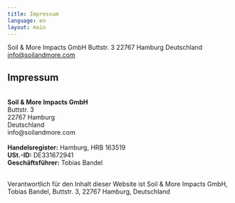 ```yaml
---
title: Impressum
language: en
layout: main
---
```

Soil & More Impacts GmbH
Buttstr. 3
22767 Hamburg
Deutschland
info@soilandmore.com

<div class="container">
<h2 class="intro">Impressum</h2>
<br>
<strong>Soil & More Impacts GmbH</strong>
<br>
Buttstr. 3
<br>
22767 Hamburg
<br>
Deutschland
<br>
info@soilandmore.com
<br>
<br>
<strong>Handelsregister:</strong> Hamburg, HRB 163519<br>
<strong>USt.-ID:</strong> DE331672941<br>
<strong>Geschäftsführer:</strong> Tobias Bandel<br><br>

Verantwortlich für den Inhalt dieser Website ist Soil & More Impacts GmbH, Tobias Bandel, Buttstr. 3, 22767 Hamburg, Deutschland


 

</div>
